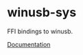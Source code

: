 # winusb-sys #
FFI bindings to winusb.

[Documentation](https://retep998.github.io/doc/winusb-sys/)
